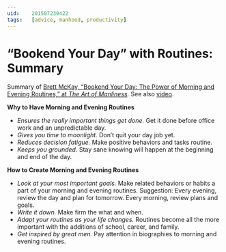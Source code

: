 ```yaml
---
uid:	201507230422
tags:	[advice, manhood, productivity]
---
```


# “Bookend Your Day” with Routines: Summary

Summary of [Brett McKay, “Bookend Your Day: The Power of Morning and Evening Routines,” at *The Art of Manliness*](http://www.artofmanliness.com/2011/09/05/bookend-your-day-the-power-of-morning-and-evening-routines/). See also [video](https://youtu.be/lSKpu_qGMH4).

**Why to Have Morning and Evening Routines**

- *Ensures the really important things get done.* Get it done before office work and an unpredictable day.
- *Gives you time to moonlight.* Don’t quit your day job yet.
- *Reduces decision fatigue.* Make positive behaviors and tasks routine.
- *Keeps you grounded.* Stay sane knowing will happen at the beginning and end of the day.

**How to Create Morning and Evening Routines**

- *Look at your most important goals.* Make related behaviors or habits a part of your morning and evening routines. Suggestion: Every evening, review the day and plan for tomorrow. Every morning, review plans and goals.
- *Write it down.* Make firm the what and when.
- *Adapt your routines as your life changes.* Routines become all the more important with the additions of school, career, and family.
- *Get inspired by great men.* Pay attention in biographies to morning and evening routines.
